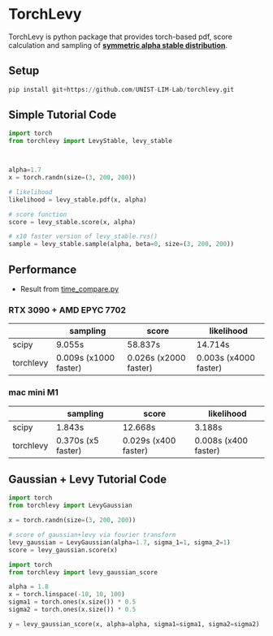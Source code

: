 # TorchLevy
TorchLevy is python package that provides torch-based pdf, score calculation and sampling of **[symmetric alpha stable distribution](https://en.wikipedia.org/wiki/Stable_distribution)**.
## Setup


```python
pip install git+https://github.com/UNIST-LIM-Lab/torchlevy.git 
```

## Simple Tutorial Code

```python
import torch
from torchlevy import LevyStable, levy_stable



alpha=1.7
x = torch.randn(size=(3, 200, 200))

# likelihood
likelihood = levy_stable.pdf(x, alpha)

# score function
score = levy_stable.score(x, alpha)

# x10 faster version of levy_stable.rvs()
sample = levy_stable.sample(alpha, beta=0, size=(3, 200, 200))

```


## Performance
* Result from [time_compare.py](https://github.com/UNIST-LIM-Lab/torchlevy/blob/master/time_compare.py)

### RTX 3090 + AMD EPYC 7702

|  | sampling | score | likelihood |
| --- | --- | --- | --- |
| scipy | 9.055s | 58.837s | 14.714s |
| torchlevy | 0.009s (x1000 faster) | 0.026s (x2000 faster) | 0.003s (x4000 faster) |

### mac mini M1 

|  | sampling | score | likelihood |
| --- | --- | --- | --- |
| scipy | 1.843s | 12.668s | 3.188s |
| torchlevy | 0.370s (x5 faster) | 0.029s (x400 faster) | 0.008s (x400 faster) |


## Gaussian + Levy Tutorial Code
```python
import torch
from torchlevy import LevyGaussian

x = torch.randn(size=(3, 200, 200))

# score of gaussian+levy via fourier transform
levy_gaussian = LevyGaussian(alpha=1.7, sigma_1=1, sigma_2=1)
score = levy_gaussian.score(x)


```
```python
import torch
from torchlevy import levy_gaussian_score

alpha = 1.8
x = torch.linspace(-10, 10, 100)
sigma1 = torch.ones(x.size()) * 0.5
sigma2 = torch.ones(x.size()) * 0.5

y = levy_gaussian_score(x, alpha=alpha, sigma1=sigma1, sigma2=sigma2)
```

